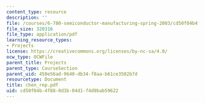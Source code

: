 ```yaml
---
content_type: resource
description: ''
file: /courses/6-780-semiconductor-manufacturing-spring-2003/cd50f04b4f880d3b04d1f4d9bab59622_chen_rep.pdf
file_size: 320316
file_type: application/pdf
learning_resource_types:
- Projects
license: https://creativecommons.org/licenses/by-nc-sa/4.0/
ocw_type: OCWFile
parent_title: Projects
parent_type: CourseSection
parent_uid: 450e56ad-9640-db34-f8aa-b61ce3502b7d
resourcetype: Document
title: chen_rep.pdf
uid: cd50f04b-4f88-0d3b-04d1-f4d9bab59622
---
```

